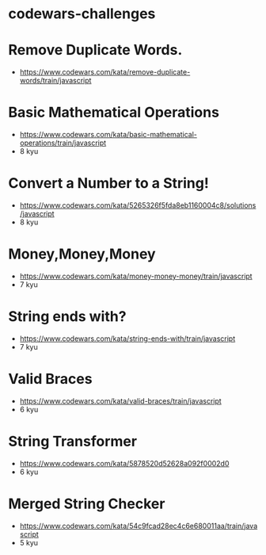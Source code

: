 # codewars-challenges

# Remove Duplicate Words.
* https://www.codewars.com/kata/remove-duplicate-words/train/javascript

# Basic Mathematical Operations
* https://www.codewars.com/kata/basic-mathematical-operations/train/javascript
* 8 kyu
# Convert a Number to a String!
* https://www.codewars.com/kata/5265326f5fda8eb1160004c8/solutions/javascript
* 8 kyu
# Money,Money,Money
* https://www.codewars.com/kata/money-money-money/train/javascript
* 7 kyu
# String ends with?
* https://www.codewars.com/kata/string-ends-with/train/javascript
* 7 kyu
# Valid Braces
* https://www.codewars.com/kata/valid-braces/train/javascript
* 6 kyu
# String Transformer
* https://www.codewars.com/kata/5878520d52628a092f0002d0
* 6 kyu
# Merged String Checker
* https://www.codewars.com/kata/54c9fcad28ec4c6e680011aa/train/javascript
* 5 kyu


